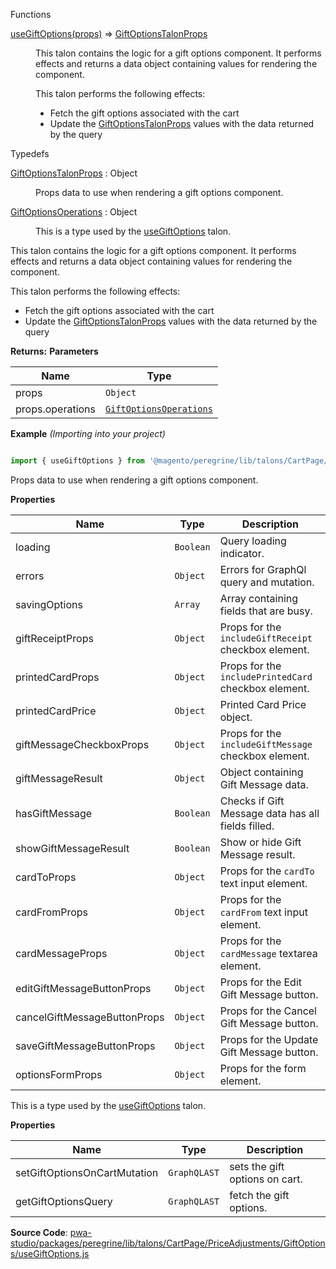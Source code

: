 
Functions

<dl>
<dt><a href="#useGiftOptions">useGiftOptions(props)</a> ⇒ <inlineCode><a href="#GiftOptionsTalonProps">GiftOptionsTalonProps</a></inlineCode></dt>
<dd>

This talon contains the logic for a gift options component.
It performs effects and returns a data object containing values for rendering the component.

This talon performs the following effects:

- Fetch the gift options associated with the cart
- Update the [GiftOptionsTalonProps](#GiftOptionsTalonProps) values with the data returned by the query

</dd>
</dl>

Typedefs

<dl>
<dt><a href="#GiftOptionsTalonProps">GiftOptionsTalonProps</a> : <inlineCode>Object</inlineCode></dt>
<dd>

Props data to use when rendering a gift options component.

</dd>
<dt><a href="#GiftOptionsOperations">GiftOptionsOperations</a> : <inlineCode>Object</inlineCode></dt>
<dd>

This is a type used by the [useGiftOptions](#useGiftOptions) talon.

</dd>
</dl>

This talon contains the logic for a gift options component.
It performs effects and returns a data object containing values for rendering the component.

This talon performs the following effects:

- Fetch the gift options associated with the cart
- Update the [GiftOptionsTalonProps](#GiftOptionsTalonProps) values with the data returned by the query

**Returns:**
**Parameters**

| Name | Type |
| --- | --- |
| props | `Object` |
| props.operations | [`GiftOptionsOperations`](#GiftOptionsOperations)  |

**Example** *(Importing into your project)*

```js

import { useGiftOptions } from '@magento/peregrine/lib/talons/CartPage/GiftOptions/useGiftOptions';
```

Props data to use when rendering a gift options component.

**Properties**

| Name | Type | Description |
| --- | --- | --- |
| loading | `Boolean` | Query loading indicator. |
| errors | `Object` | Errors for GraphQl query and mutation. |
| savingOptions | `Array` | Array containing fields that are busy. |
| giftReceiptProps | `Object` | Props for the `includeGiftReceipt` checkbox element. |
| printedCardProps | `Object` | Props for the `includePrintedCard` checkbox element. |
| printedCardPrice | `Object` | Printed Card Price object. |
| giftMessageCheckboxProps | `Object` | Props for the `includeGiftMessage` checkbox element. |
| giftMessageResult | `Object` | Object containing Gift Message data. |
| hasGiftMessage | `Boolean` | Checks if Gift Message data has all fields filled. |
| showGiftMessageResult | `Boolean` | Show or hide Gift Message result. |
| cardToProps | `Object` | Props for the `cardTo` text input element. |
| cardFromProps | `Object` | Props for the `cardFrom` text input element. |
| cardMessageProps | `Object` | Props for the `cardMessage` textarea element. |
| editGiftMessageButtonProps | `Object` | Props for the Edit Gift Message button. |
| cancelGiftMessageButtonProps | `Object` | Props for the Cancel Gift Message button. |
| saveGiftMessageButtonProps | `Object` | Props for the Update Gift Message button. |
| optionsFormProps | `Object` | Props for the form element. |

This is a type used by the [useGiftOptions](#useGiftOptions) talon.

**Properties**

| Name | Type | Description |
| --- | --- | --- |
| setGiftOptionsOnCartMutation | `GraphQLAST` | sets the gift options on cart. |
| getGiftOptionsQuery | `GraphQLAST` | fetch the gift options. |

**Source Code**: [pwa-studio/packages/peregrine/lib/talons/CartPage/PriceAdjustments/GiftOptions/useGiftOptions.js](https://github.com/magento/pwa-studio/blob/develop/packages/peregrine/lib/talons/CartPage/PriceAdjustments/GiftOptions/useGiftOptions.js)
